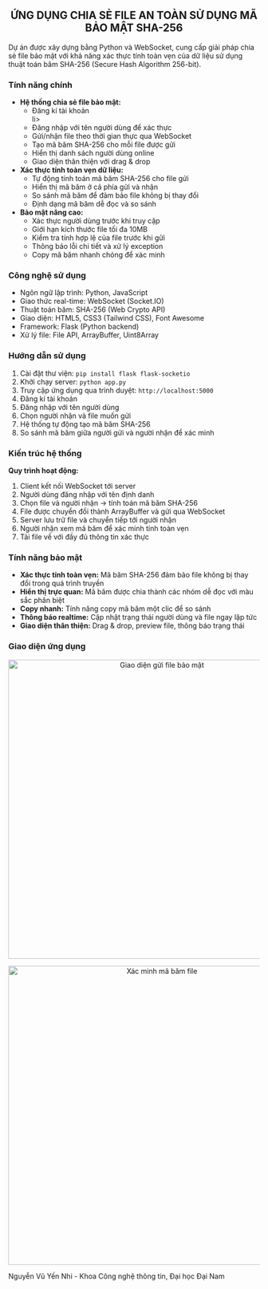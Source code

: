 <h2 align="center">ỨNG DỤNG CHIA SẺ FILE AN TOÀN SỬ DỤNG MÃ BẢO MẬT SHA-256</h2>

<p>
Dự án được xây dựng bằng Python và WebSocket, cung cấp giải pháp chia sẻ file bảo mật với khả năng xác thực tính toàn vẹn của dữ liệu sử dụng thuật toán băm SHA-256 (Secure Hash Algorithm 256-bit).
</p>

<h3>Tính năng chính</h3>

<ul>
  <li><strong>Hệ thống chia sẻ file bảo mật:</strong>
    <ul>
      <li>Đăng kí tài khoản</li>li>
      <li>Đăng nhập với tên người dùng để xác thực</li>
      <li>Gửi/nhận file theo thời gian thực qua WebSocket</li>
      <li>Tạo mã băm SHA-256 cho mỗi file được gửi</li>
      <li>Hiển thị danh sách người dùng online</li>
      <li>Giao diện thân thiện với drag & drop</li>
    </ul>
  </li>
  <li><strong>Xác thực tính toàn vẹn dữ liệu:</strong>
    <ul>
      <li>Tự động tính toán mã băm SHA-256 cho file gửi</li>
      <li>Hiển thị mã băm ở cả phía gửi và nhận</li>
      <li>So sánh mã băm để đảm bảo file không bị thay đổi</li>
      <li>Định dạng mã băm dễ đọc và so sánh</li>
    </ul>
  </li>
  <li><strong>Bảo mật nâng cao:</strong>
    <ul>
      <li>Xác thực người dùng trước khi truy cập</li>
      <li>Giới hạn kích thước file tối đa 10MB</li>
      <li>Kiểm tra tính hợp lệ của file trước khi gửi</li>
      <li>Thông báo lỗi chi tiết và xử lý exception</li>
      <li>Copy mã băm nhanh chóng để xác minh</li>
    </ul>
  </li>
</ul>

<h3>Công nghệ sử dụng</h3>

<ul>
  <li>Ngôn ngữ lập trình: Python, JavaScript</li>
  <li>Giao thức real-time: WebSocket (Socket.IO)</li>
  <li>Thuật toán băm: SHA-256 (Web Crypto API)</li>
  <li>Giao diện: HTML5, CSS3 (Tailwind CSS), Font Awesome</li>
  <li>Framework: Flask (Python backend)</li>
  <li>Xử lý file: File API, ArrayBuffer, Uint8Array</li>
</ul>

<h3>Hướng dẫn sử dụng</h3>

<ol>
  <li>Cài đặt thư viện: <code>pip install flask flask-socketio</code></li>
  <li>Khởi chạy server: <code>python app.py</code></li>
  <li>Truy cập ứng dụng qua trình duyệt: <code>http://localhost:5000</code></li>
  <li>Đăng kí tài khoản</li>
  <li>Đăng nhập với tên người dùng</li>
  <li>Chọn người nhận và file muốn gửi</li>
  <li>Hệ thống tự động tạo mã băm SHA-256</li>
  <li>So sánh mã băm giữa người gửi và người nhận để xác minh</li>
</ol>

<h3>Kiến trúc hệ thống</h3>

<p><strong>Quy trình hoạt động:</strong></p>

<ol>
  <li>Client kết nối WebSocket tới server</li>
  <li>Người dùng đăng nhập với tên định danh</li>
  <li>Chọn file và người nhận → tính toán mã băm SHA-256</li>
  <li>File được chuyển đổi thành ArrayBuffer và gửi qua WebSocket</li>
  <li>Server lưu trữ file và chuyển tiếp tới người nhận</li>
  <li>Người nhận xem mã băm để xác minh tính toàn vẹn</li>
  <li>Tải file về với đầy đủ thông tin xác thực</li>
</ol>

<h3>Tính năng bảo mật</h3>

<ul>
  <li><strong>Xác thực tính toàn vẹn:</strong> Mã băm SHA-256 đảm bảo file không bị thay đổi trong quá trình truyền</li>
  <li><strong>Hiển thị trực quan:</strong> Mã băm được chia thành các nhóm dễ đọc với màu sắc phân biệt</li>
  <li><strong>Copy nhanh:</strong> Tính năng copy mã băm một clic để so sánh</li>
  <li><strong>Thông báo realtime:</strong> Cập nhật trạng thái người dùng và file ngay lập tức</li>
  <li><strong>Giao diện thân thiện:</strong> Drag & drop, preview file, thông báo trạng thái</li>
</ul>

<h3>Giao diện ứng dụng</h3>

<p align="center">
  <img src="https://github.com/YeNhi22/FT4012_ATBMMT/blob/main/secure-file-transfer-interface.png" alt="Giao diện gửi file bảo mật" width="600">
</p>

<p align="center">
  <img src="https://github.com/YeNhi22/FT4012_ATBMMT/blob/main/file-hash-verification.png" alt="Xác minh mã băm file" width="600">
</p>

<p>Nguyễn Vũ Yến Nhi - Khoa Công nghệ thông tin, Đại học Đại Nam</p>

